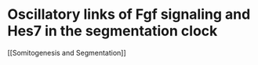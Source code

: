 # Oscillatory links of Fgf signaling and Hes7 in the segmentation clock
[[Somitogenesis and Segmentation]]